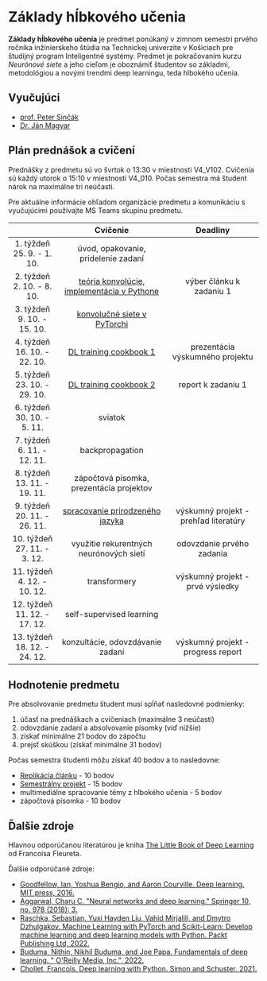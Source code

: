 # Základy hĺbkového učenia

**Základy hĺbkového učenia** je predmet ponúkaný v zimnom semestri prvého ročníka inžinierskeho štúdia na Technickej univerzite v Košiciach pre študijný program Inteligentné systémy. Predmet je pokračovaním kurzu *Neurónové siete* a jeho cieľom je oboznámiť študentov so základmi, metodológiou a novými trendmi deep learningu, teda hlbokého učenia.

## Vyučujúci
 - [prof. Peter Sinčák](https://www.petersincak.com)
 - [Dr. Ján Magyar](http://www.cloudai.sk/people-janmagyar/)

## Plán prednášok a cvičení
Prednášky z predmetu sú vo švrtok o 13:30 v miestnosti V4_V102. Cvičenia sú každý utorok o 15:10 v miestnosti V4_010. Počas semestra má študent nárok na maximálne tri neúčasti.

Pre aktuálne informácie ohľadom organizácie predmetu a komunikáciu s vyučujúcimi používajte MS Teams skupinu predmetu.

|                                  |                            **Cvičenie**                            |              **Deadliny**               |
|:--------------------------------:|:------------------------------------------------------------------:|:---------------------------------------:|
|   1. týždeň<br>25. 9. - 1. 10.   |                úvod, opakovanie, pridelenie zadaní                 |                                         |
|   2. týždeň<br>2. 10. - 8. 10.   |            [teória konvolúcie, implementácia v Pythone](labs/lab02-convolution.ipynb)              | výber článku k zadaniu 1                |
|   3. týždeň<br>9. 10. - 15. 10.  |                    [konvolučné siete v PyTorchi](labs/lab03-cnn.ipynb)                     |                                         |
|   4. týždeň<br>16. 10. - 22. 10. |                       [DL training cookbook 1](labs/lab04-deep-learning-cookbook-1.ipynb)                       | prezentácia výskumného projektu         |
|   5. týždeň<br>23. 10. - 29. 10. |                       [DL training cookbook 2](labs/lab05-deep-learning-cookbook-2.ipynb)                       | report k zadaniu 1                      |
|   6. týždeň<br>30. 10. - 5. 11.  |      sviatok      |                                         |
|   7. týždeň<br>6. 11. - 12. 11.  |   backpropagation    |                                         |
|   8. týždeň<br>13. 11. - 19. 11. |               zápočtová písomka, prezentácia projektov             |                                         |
|   9. týždeň<br>20. 11. - 26. 11. |                   [spracovanie prirodzeného jazyka](labs/lab07-natural-language-processing.ipynb)          | výskumný projekt - prehľad literatúry   |
|  10. týždeň<br>27. 11. - 3. 12.  |               využitie rekurentných neurónových sietí              | odovzdanie prvého zadania               |
|  11. týždeň<br>4. 12. - 10. 12.  |                            transformery                            | výskumný projekt - prvé výsledky                |
|  12. týždeň<br>11. 12. - 17. 12. |                      self-supervised learning                      |                                         |
|  13. týždeň<br>18. 12. - 24. 12. |                  konzultácie, odovzdávanie zadaní                  | výskumný projekt - progress report      |

## Hodnotenie predmetu
Pre absolvovanie predmetu študent musí spĺňať nasledovné podmienky:

1. účasť na prednáškach a cvičeniach (maximálne 3 neúčasti)
2. odovzdanie zadaní a absolvovanie písomky (viď nižšie)
3. získať minimálne 21 bodov do zápočtu
4. prejsť skúškou (získať minimálne 31 bodov)

Počas semestra študenti môžu získať 40 bodov a to nasledovne:

  - [Replikácia článku](assignments/assignment1.md) - 10 bodov
  - [Semestrálny projekt](assignments/assignment2.md) - 15 bodov
  - multimediálne spracovanie témy z hlbokého učenia - 5 bodov
  - zápočtová písomka - 10 bodov

## Ďalšie zdroje
Hlavnou odporúčanou literatúrou je kniha [The Little Book of Deep Learning](https://fleuret.org/public/lbdl.pdf) od Francoisa Fleureta.

Ďalšie odporúčané zdroje:

 - [Goodfellow, Ian, Yoshua Bengio, and Aaron Courville. Deep learning. MIT press, 2016.](https://www.deeplearningbook.org)
 - [Aggarwal, Charu C. "Neural networks and deep learning." Springer 10, no. 978 (2018): 3.](https://link.springer.com/book/10.1007/978-3-319-94463-0)
 - [Raschka, Sebastian, Yuxi Hayden Liu, Vahid Mirjalili, and Dmytro Dzhulgakov. Machine Learning with PyTorch and Scikit-Learn: Develop machine learning and deep learning models with Python. Packt Publishing Ltd, 2022.](https://www.packtpub.com/product/machine-learning-with-pytorch-and-scikit-learn/9781801819312)
 - [Buduma, Nithin, Nikhil Buduma, and Joe Papa. Fundamentals of deep learning. " O'Reilly Media, Inc.", 2022.](https://www.oreilly.com/library/view/fundamentals-of-deep/9781492082170/)
 - [Chollet, Francois. Deep learning with Python. Simon and Schuster, 2021.](https://www.manning.com/books/deep-learning-with-python-second-edition)
